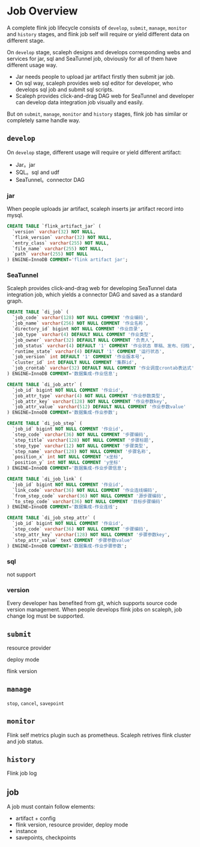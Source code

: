 # Job Overview

A complete flink job lifecycle consists of `develop`, `submit`, `manage`, `monitor` and `history` stages, and flink job self will require or yield different data on different stage.

On `develop` stage, scaleph designs and develops corresponding webs and services for jar, sql and SeaTunnel job, obviously for all of them have different usage way.

* Jar needs people to upload jar artifact firstly then submit jar job. 
* On sql way, scaleph provides web sql editor for developer, who develops sql job and submit sql scripts.
* Scaleph provides click-and-drag DAG web for SeaTunnel and developer can develop data integration job visually and easily.

But on `submit`, `manage`, `monitor` and `history` stages, flink job has similar or completely same handle way.

## `develop`

On `develop` stage, different usage will require or yield different artifact:

* Jar。jar
* SQL。sql and udf
* SeaTunnel。connector DAG

### jar

When people uploads jar artifact, scaleph inserts jar artifact record into mysql.

```sql
CREATE TABLE `flink_artifact_jar` (
  `version` varchar(32) NOT NULL,
  `flink_version` varchar(32) NOT NULL,
  `entry_class` varchar(255) NOT NULL,
  `file_name` varchar(255) NOT NULL,
  `path` varchar(255) NOT NULL
) ENGINE=InnoDB COMMENT='flink artifact jar';
```

### SeaTunnel

Scaleph provides click-and-drag web for developing SeaTunnel data integration job, which yields a connector DAG and saved as a standard graph.

```sql
CREATE TABLE `di_job` (
  `job_code` varchar(128) NOT NULL COMMENT '作业编码',
  `job_name` varchar(256) NOT NULL COMMENT '作业名称',
  `directory_id` bigint NOT NULL COMMENT '作业目录',
  `job_type` varchar(4) DEFAULT NULL COMMENT '作业类型',
  `job_owner` varchar(32) DEFAULT NULL COMMENT '负责人',
  `job_status` varchar(4) DEFAULT '1' COMMENT '作业状态 草稿、发布、归档',
  `runtime_state` varchar(4) DEFAULT '1' COMMENT '运行状态',
  `job_version` int DEFAULT '1' COMMENT '作业版本号',
  `cluster_id` int DEFAULT NULL COMMENT '集群id',
  `job_crontab` varchar(32) DEFAULT NULL COMMENT '作业调度crontab表达式'
) ENGINE=InnoDB COMMENT='数据集成-作业信息';

CREATE TABLE `di_job_attr` (
  `job_id` bigint NOT NULL COMMENT '作业id',
  `job_attr_type` varchar(4) NOT NULL COMMENT '作业参数类型',
  `job_attr_key` varchar(128) NOT NULL COMMENT '作业参数key',
  `job_attr_value` varchar(512) DEFAULT NULL COMMENT '作业参数value'
) ENGINE=InnoDB COMMENT='数据集成-作业参数';

CREATE TABLE `di_job_step` (
  `job_id` bigint NOT NULL COMMENT '作业id',
  `step_code` varchar(36) NOT NULL COMMENT '步骤编码',
  `step_title` varchar(128) NOT NULL COMMENT '步骤标题',
  `step_type` varchar(12) NOT NULL COMMENT '步骤类型',
  `step_name` varchar(128) NOT NULL COMMENT '步骤名称',
  `position_x` int NOT NULL COMMENT 'x坐标',
  `position_y` int NOT NULL COMMENT 'y坐标'
) ENGINE=InnoDB COMMENT='数据集成-作业步骤信息';

CREATE TABLE `di_job_link` (
  `job_id` bigint NOT NULL COMMENT '作业id',
  `link_code` varchar(36) NOT NULL COMMENT '作业连线编码',
  `from_step_code` varchar(36) NOT NULL COMMENT '源步骤编码',
  `to_step_code` varchar(36) NOT NULL COMMENT '目标步骤编码'
) ENGINE=InnoDB COMMENT='数据集成-作业连线';

CREATE TABLE `di_job_step_attr` (
  `job_id` bigint NOT NULL COMMENT '作业id',
  `step_code` varchar(36) NOT NULL COMMENT '步骤编码',
  `step_attr_key` varchar(128) NOT NULL COMMENT '步骤参数key',
  `step_attr_value` text COMMENT '步骤参数value'
) ENGINE=InnoDB COMMENT='数据集成-作业步骤参数';
```

### sql

not support

### version

Every developer has benefited from git, which supports source code version management. When people develops flink jobs on scaleph, job change log must be supported.

## `submit`

resource provider

deploy mode

flink version

## `manage`

`stop`, `cancel`, `savepoint`

## `monitor`

Flink self metrics plugin such as prometheus. Scaleph retrives flink cluster and job status.

## `history`

Flink job log

## job

A job must contain follow elements:

* artifact + config
* flink version,  resource provider, deploy mode
* instance
* savepoints, checkpoints